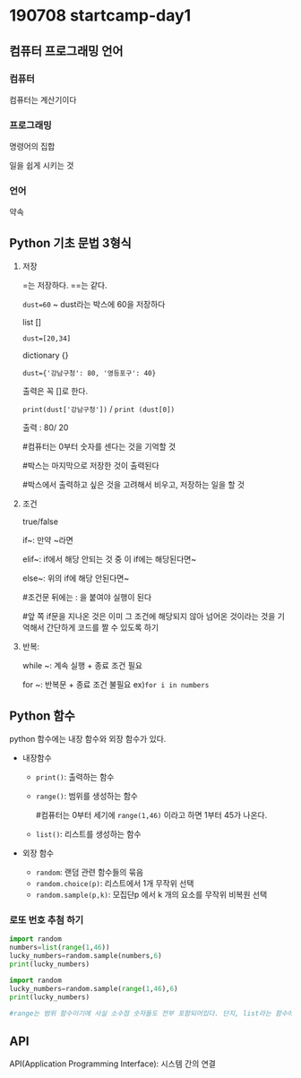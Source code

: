 # 190708 startcamp-day1

## 컴퓨터 프로그래밍 언어

### 컴퓨터

컴퓨터는 계산기이다

### 프로그래밍

명령어의 집합

일을 쉽게 시키는 것

### 언어

약속

## Python 기초 문법 3형식

1. 저장

   =는 저장하다. ==는 같다.

   `dust=60` ~ dust라는 박스에 60을 저장하다

   list []

   `dust=[20,34]`

   dictionary {}

   `dust={'강남구청': 80, '영등포구': 40}`

   출력은 꼭 []로 한다.

   `print(dust['강남구청'])` / `print (dust[0])`

   출력 : 80/ 20

   #컴퓨터는 0부터 숫자를 센다는 것을 기억할 것

   #박스는 마지막으로 저장한 것이 출력된다

   #박스에서 출력하고 싶은 것을 고려해서 비우고, 저장하는 일을 할 것

2. 조건

   true/false

   if~: 만약 ~라면

   elif~: if에서 해당 안되는 것 중 이 if에는 해당된다면~

   else~: 위의 if에 해당 안된다면~

   #조건문 뒤에는 : 을 붙여야 실행이 된다

   #앞 쪽 if문을 지나온 것은 이미 그 조건에 해당되지 않아 넘어온 것이라는 것을 기억해서 간단하게 코드를 짤 수 있도록 하기

3. 반복: 

   while ~: 계속 실행 + 종료 조건 필요

   for ~: 반복문 + 종료 조건 불필요 ex)`for i in numbers` 

## Python 함수

python 함수에는 내장 함수와 외장 함수가 있다.

- 내장함수

  - `print()`: 출력하는 함수

  - `range()`: 범위를 생성하는 함수

    #컴퓨터는 0부터 세기에 `range(1,46)` 이라고 하면 1부터 45가 나온다.

  - `list()`: 리스트를 생성하는 함수

- 외장 함수

  - `random`: 랜덤 관련 함수들의 묶음
  - `random.choice(p)`: 리스트에서 1개 무작위 선택
  - `random.sample(p,k)`: 모집단p 에서 k 개의 요소를 무작위 비복원 선택

### 로또 번호 추첨 하기

```python
import random
numbers=list(range(1,46))
lucky_numbers=random.sample(numbers,6)
print(lucky_numbers)

import random
lucky_numbers=random.sample(range(1,46),6)
print(lucky_numbers)

#range는 범위 함수이기에 사실 소수점 숫자들도 전부 포함되어있다. 단지, list라는 함수에는 정수라는 약속이 포함되어있고, list가 없을 때는 컴퓨터가 임의로 정수만 배출한 것이다. 소수가 나올 수도 있다.
```

## API

API(Application Programming Interface): 시스템 간의 연결

